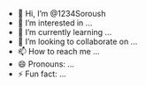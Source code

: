 - 👋 Hi, I’m @1234Soroush
- 👀 I’m interested in ...
- 🌱 I’m currently learning ...
- 💞️ I’m looking to collaborate on ...
- 📫 How to reach me ...
- 😄 Pronouns: ...
- ⚡ Fun fact: ...

<!---
1234Soroush/1234Soroush is a ✨ special ✨ repository because its `README.md` (this file) appears on your GitHub profile.
You can click the Preview link to take a look at your changes.
--->
